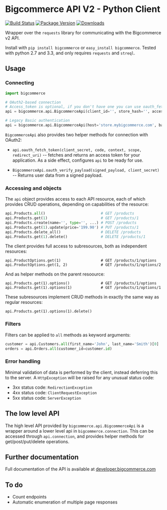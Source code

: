 Bigcommerce API V2 - Python Client
==================================

[![Build Status](https://travis-ci.org/bigcommerce/bigcommerce-api-python.png?branch=master)](https://travis-ci.org/bigcommerce/bigcommerce-api-python)
[![Package Version](https://pypip.in/v/bigcommerce/badge.png)](https://pypi.python.org/pypi/bigcommerce)
[![Downloads](https://pypip.in/d/bigcommerce/badge.png)](https://pypi.python.org/pypi/bigcommerce)

Wrapper over the `requests` library for communicating with the Bigcommerce v2 API.

Install with `pip install bigcommerce` or `easy_install bigcommerce`. Tested with
python 2.7 and 3.3, and only requires `requests` and `streql`.

## Usage

### Connecting

```python
import bigcommerce

# OAuth2-based connection
# Access_token is optional, if you don't have one you can use oauth_fetch_token (see below)
api = bigcommerce.api.BigcommerceApi(client_id='', store_hash='', access_token='')

# Legacy Basic authentication
api = bigcommerce.api.BigcommerceApi(host='store.mybigcommerce.com', basic_auth=('username', 'api token'))
```

`BigcommerceApi` also provides two helper methods for connection with OAuth2:

* `api.oauth_fetch_token(client_secret, code, context, scope, redirect_uri)` -- fetches and
  returns an access token for your application. As a side effect, configures `api` to be ready for use.

* `BigcommerceApi.oauth_verify_payload(signed_payload, client_secret)` -- Returns user data from a signed
  payload.

### Accessing and objects

The `api` object provides access to each API resource, each of which provides CRUD operations,
depending on capabilities of the resource:

```python
api.Products.all()                         # GET /products
api.Products.get(1)                        # GET /products/1
api.Products.create(name='', type='', ...) # POST /products
api.Products.get(1).update(price='199.90') # PUT /products/1
api.Products.delete_all()                  # DELETE /products
api.Products.get(1).delete()               # DELETE /products/1
```

The client provides full access to subresources, both as independent resources:

```
api.ProductOptions.get(1)                  # GET /products/1/options
api.ProductOptions.get(1, 2)               # GET /products/1/options/2
```

And as helper methods on the parent resoource:

```
api.Products.get(1).options()              # GET /products/1/options
api.Products.get(1).options(1)             # GET /products/1/options/1
```

These subresources implement CRUD methods in exactly the same way as regular resources:
```
api.Products.get(1).options(1).delete()
```

### Filters

Filters can be applied to `all` methods as keyword arguments:

```python
customer = api.Customers.all(first_name='John', last_name='Smith')[0]
orders = api.Orders.all(customer_id=customer.id)
```

### Error handling

Minimal validation of data is performed by the client, instead deferring this to the server.
A `HttpException` will be raised for any unusual status code:

* 3xx status code: `RedirectionException`
* 4xx status code: `ClientRequestException`
* 5xx status code: `ServerException`

## The low level API

The high level API provided by `bigcommerce.api.BigcommerceApi` is a wrapper around a lower level
api in `bigcommerce.connection`. This can be accessed through `api.connection`, and provides helper
methods for get/post/put/delete operations.

## Further documentation

Full documentation of the API is available at
[developer.bigcommerce.com](http://developer.bigcommerce.com)

## To do

* Count endpoints
* Automatic enumeration of multiple page responses
